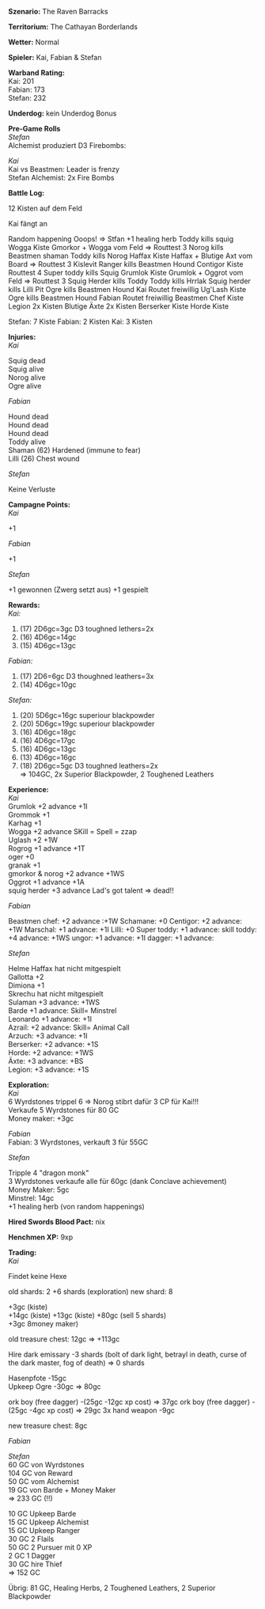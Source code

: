 **Szenario:** The Raven Barracks

**Territorium:** The Cathayan Borderlands  

**Wetter:** Normal  

**Spieler:** Kai, Fabian & Stefan

**Warband Rating:**  
Kai: 201    
Fabian: 173    
Stefan: 232     

**Underdog:** kein Underdog Bonus   

**Pre-Game Rolls**  
*Stefan*  
Alchemist produziert D3 Firebombs:

*Kai*  
Kai vs Beastmen: Leader is frenzy  
Stefan Alchemist: 2x Fire Bombs



**Battle Log:**  

12 Kisten auf dem Feld

Kai fängt an

Random happening Ooops! => Stfan +1 healing herb
Toddy kills squig
Wogga Kiste
Gmorkor + Wogga vom Feld => Routtest 3
Norog kills Beastmen shaman
Toddy kills Norog
Haffax Kiste
Haffax + Blutige Axt vom Board => Routtest 3
Kislevit Ranger kills Beastmen Hound
Contigor Kiste Routtest 4
Super toddy kills Squig
Grumlok Kiste
Grumlok + Oggrot vom Feld => Routtest 3
Squig Herder kills Toddy
Toddy kills Hrrlak
Squig herder kills Lilli
Pit Ogre kills Beastmen Hound
Kai Routet freiwillig
Ug'Lash Kiste
Ogre kills Beastmen Hound
Fabian Routet freiwillig
Beastmen Chef Kiste
Legion 2x Kisten
Blutige Äxte 2x Kisten
Berserker Kiste
Horde Kiste

Stefan: 7 Kiste
Fabian: 2 Kisten
Kai: 3 Kisten


**Injuries:**  
*Kai*  

Squig dead  
Squig alive  
Norog alive  
Ogre alive  

*Fabian*  

Hound dead  
Hound dead  
Hound dead  
Toddy alive  
Shaman (62) Hardened (immune to fear)  
Lilli (26) Chest wound  

*Stefan*  

Keine Verluste  

**Campagne Points:**  
*Kai*  

+1

*Fabian*  

+1

*Stefan*  

+1 gewonnen (Zwerg setzt aus)
+1 gespielt

**Rewards:**  
*Kai:*  

1. (17) 2D6gc=3gc D3 toughned lethers=2x
2. (16) 4D6gc=14gc
3. (15) 4D6gc=13gc

*Fabian:*  

1. (17) 2D6=6gc D3 thoughned leathers=3x  
2. (14) 4D6gc=10gc

*Stefan:*  
1. (20) 5D6gc=16gc superiour blackpowder  
2. (20) 5D6gc=19gc superiour blackpowder  
3. (16) 4D6gc=18gc  
4. (16) 4D6gc=17gc  
5. (16) 4D6gc=13gc  
6. (13) 4D6gc=16gc  
7. (18) 2D6gc=5gc D3 toughned leathers=2x  
=> 104GC, 2x Superior Blackpowder, 2 Toughened Leathers  

**Experience:**  
*Kai*   
Grumlok +2 advance +1I  
Grommok +1  
Karhag +1  
Wogga +2 advance SKill = Spell = zzap  
Uglash +2 +1W  
Rogrog +1 advance +1T  
oger +0  
granak +1  
gmorkor & norog +2 advance +1WS  
Oggrot +1 advance +1A  
squig herder +3 advance Lad's got talent => dead!!  

*Fabian*   

Beastmen chef: +2 advance :+1W
Schamane: +0
Centigor: +2 advance: +1W
Marschal: +1 advance: +1I
Lilli: +0
Super toddy: +1 advance: skill
toddy: +4 advance: +1WS
ungor: +1 advance: +1I
dagger: +1 advance: 

*Stefan*   

Helme Haffax hat nicht mitgespielt  
Gallotta +2  
Dimiona +1   
Skrechu hat nicht mitgespielt   
Sulaman +3 advance: +1WS  
Barde +1 advance: Skill= Minstrel  
Leonardo +1 advance: +1I  
Azrail: +2 advance: Skill= Animal Call  
Arzuch: +3 advance: +1I  
Berserker: +2 advance: +1S  
Horde: +2 advance: +1WS  
Äxte: +3 advance: +BS  
Legion: +3 advance: +1S  

**Exploration:**  
*Kai*  
6 Wyrdstones  trippel 6 => Norog stibrt dafür 3 CP für Kai!!!  
Verkaufe 5 Wyrdstones für 80 GC  
Money maker: +3gc

*Fabian*  
Fabian: 3 Wyrdstones, verkauft 3 für 55GC  

*Stefan*  

Tripple 4 "dragon monk"  
3 Wyrdstones verkaufe alle für 60gc (dank Conclave achievement)    
Money Maker: 5gc  
Minstrel: 14gc  
+1 healing herb (von random happenings)

**Hired Swords Blood Pact:**
nix

**Henchmen XP:**
9xp

**Trading:**  
*Kai*  

Findet keine Hexe

old shards: 2
+6 shards (exploration)
new shard: 8

+3gc (kiste)  
+14gc (kiste)
+13gc  (kiste)
+80gc (sell 5 shards)  
+3gc 8money maker)

old treasure chest: 12gc
=> +113gc

Hire dark emissary -3 shards (bolt of dark light, betrayl in death, curse of the dark master, fog of death)
=> 0 shards

Hasenpfote -15gc  
Upkeep Ogre -30gc
=> 80gc

ork boy (free dagger) -(25gc -12gc xp cost) => 37gc
ork boy (free dagger) -(25gc -4gc xp cost) => 29gc
3x hand weapon -9gc

new treasure chest: 8gc

*Fabian*  

*Stefan*   
60 GC von Wyrdstones  
104 GC von Reward  
50 GC vom Alchemist  
19 GC von Barde + Money Maker  
 => 233 GC (!!)  

10 GC Upkeep Barde  
15 GC Upkeep Alchemist    
15 GC Upkeep Ranger  
30 GC 2 Flails  
50 GC 2 Pursuer mit 0 XP    
 2 GC 1 Dagger  
30 GC hire Thief  
=> 152 GC

Übrig: 81 GC, Healing Herbs, 2 Toughened Leathers, 2 Superior Blackpowder  
